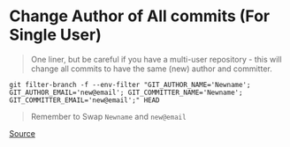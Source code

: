 # Change Author of All commits (For Single User)

> One liner, but be careful if you have a multi-user repository - this will change all commits to have the same (new) author and committer.

`git filter-branch -f --env-filter "GIT_AUTHOR_NAME='Newname'; GIT_AUTHOR_EMAIL='new@email'; GIT_COMMITTER_NAME='Newname'; GIT_COMMITTER_EMAIL='new@email';" HEAD`

> Remember to Swap `Newname` and `new@email`

[Source](http://stackoverflow.com/questions/750172/change-the-author-of-a-commit-in-git)
